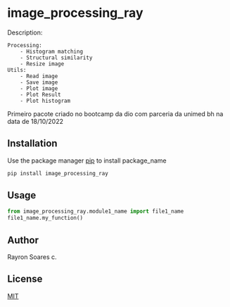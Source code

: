 # image_processing_ray

Description:

	Processing:
		- Histogram matching
		- Structural similarity
		- Resize image
	Utils:
		- Read image
		- Save image
		- Plot image
		- Plot Result
		- Plot histogram



Primeiro pacote criado no bootcamp da dio com parceria da unimed bh na data de 18/10/2022

## Installation

Use the package manager [pip](https://pip.pypa.io/en/stable/) to install package_name

```bash
pip install image_processing_ray
```

## Usage

```python
from image_processing_ray.module1_name import file1_name
file1_name.my_function()
```

## Author
Rayron Soares c.

## License
[MIT](https://choosealicense.com/licenses/mit/)